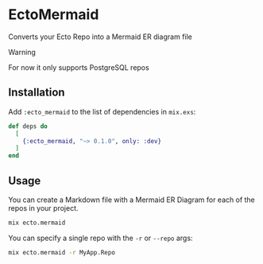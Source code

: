 # EctoMermaid

Converts your Ecto Repo into a Mermaid ER diagram file

> [!WARNING]
> For now it only supports PostgreSQL repos

## Installation

Add `:ecto_mermaid` to the list of dependencies in `mix.exs`:

```elixir
def deps do
  [
    {:ecto_mermaid, "~> 0.1.0", only: :dev}
  ]
end
```

## Usage

You can create a Markdown file with a Mermaid ER Diagram for each of the repos in your project.

```bash
mix ecto.mermaid
```

You can specify a single repo with the `-r` or `--repo` args:

```bash
mix ecto.mermaid -r MyApp.Repo
```
